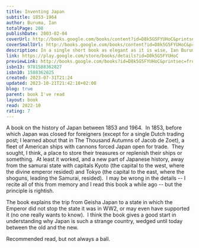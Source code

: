 ```yaml
---  
title: Inventing Japan  
subtitle: 1853-1964  
author: Buruma, Ian  
totalPage: 208  
publishDate: 2003-02-04  
coverUrl: http://books.google.com/books/content?id=D8k5G5FYUHoC&printsec=frontcover&img=1&zoom=1&edge=curl&source=gbs_api  
coverSmallUrl: http://books.google.com/books/content?id=D8k5G5FYUHoC&printsec=frontcover&img=1&zoom=5&edge=curl&source=gbs_api  
description: In a single short book as elegant as it is wise, Ian Buruma makes sense of the most fateful span of Japan’s history, the period that saw as dramatic a transformation as any country has ever known. In the course of little more than a hundred years from the day Commodore Matthew Perry arrived in his black ships, this insular, preindustrial realm mutated into an expansive military dictatorship that essentially supplanted the British, French, Dutch, and American empires in Asia before plunging to utter ruin, eventually emerging under American tutelage as a pseudo-Western-style democracy and economic dynamo. What explains the seismic changes that thrust this small island nation so violently onto the world stage? In part, Ian Buruma argues, the story is one of a newly united nation that felt it must play catch-up to the established Western powers, just as Germany and Italy did, a process that involved, in addition to outward colonial expansion, internal cultural consolidation and the manufacturing of a shared heritage. But Japan has always been both particularly open to the importation of good ideas and particularly prickly about keeping their influence quarantined, a bipolar disorder that would have dramatic consequences and that continues to this day. If one book is to be read in order to understand why the Japanese seem so impossibly strange to many Americans, Inventing Japan is surely it.  
link: https://play.google.com/store/books/details?id=D8k5G5FYUHoC  
previewLink: http://books.google.com/books?id=D8k5G5FYUHoC&printsec=frontcover&dq=Ian+Burema,+Inventing+Japan&hl=&as_pt=BOOKS&cd=1&source=gbs_api  
isbn13: 9781588362827  
isbn10: 1588362825  
created: 2023-07-31T21:24  
updated: 2023-10-21T21:42:18+02:00  
blog: true  
parent: book I've read  
layout: book  
read: 2022-10  
rating: 7  
---  
```

  
A book on the history of Japan between 1853 and 1964.  In 1853, before which Japan was closed for foreigners (except for a single Dutch trading post; I learned about that in The Thousand Autumns of Jacob de Zoet), a fleet of American ships with cannons forced Japan open for trade.  They sought, I think, a place to store their treasures or replenish their ships or something.  At least it worked, and a new part of Japanese history, away from the samurai state with capitals Kyoto (the capital to the west, where the divine emperor resided) and Tokyo (the capital to the east, where the shoguns, leading the Samurai, resided).  I may be wrong in the details -- I recite all of this from memory and I read this book a while ago -- but the principle is rightish.  
  
The book explains the trip from Geisha Japan to a state in which the Emperor did not stop the state it was in WW2, or may even have supported it (no one really wants to know).  I think the book gives a good start in understanding why Japan is such a strange country, wedged until today between the old and the new.  
  
Recommended read, but not always a ball.  
